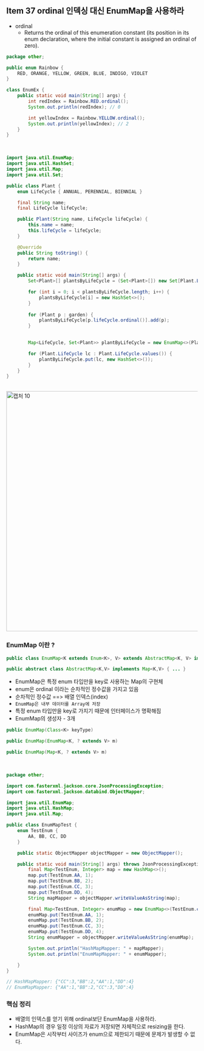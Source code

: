 ## Item 37 ordinal 인덱싱 대신 EnumMap을 사용하라
  - ordinal
    - Returns the ordinal of this enumeration constant (its position in its enum declaration, where the initial constant is assigned an ordinal of zero).
    
```java
package other;

public enum Rainbow {
    RED, ORANGE, YELLOW, GREEN, BLUE, INDIGO, VIOLET
}

class EnumEx {
    public static void main(String[] args) {
        int redIndex = Rainbow.RED.ordinal();
        System.out.println(redIndex); // 0

        int yellowIndex = Rainbow.YELLOW.ordinal();
        System.out.println(yellowIndex); // 2
    }
}

```

<br>

```java
import java.util.EnumMap;
import java.util.HashSet;
import java.util.Map;
import java.util.Set;

public class Plant {
    enum LifeCycle { ANNUAL, PERENNIAL, BIENNIAL }

    final String name;
    final LifeCycle lifeCycle;

    public Plant(String name, LifeCycle lifeCycle) {
        this.name = name;
        this.lifeCycle = lifeCycle;
    }

    @Override
    public String toString() {
        return name;
    }

    public static void main(String[] args) {
        Set<Plant>[] plantsByLifeCycle = (Set<Plant>[]) new Set[Plant.LifeCycle.values().length];

        for (int i = 0; i < plantsByLifeCycle.length; i++) {
            plantsByLifeCycle[i] = new HashSet<>();
        }
        
        for (Plant p : garden) {
            plantsByLifeCycle[p.lifeCycle.ordinal()].add(p);
        }
        

        Map<LifeCycle, Set<Plant>> plantByLifeCycle = new EnumMap<>(Plant.LifeCycle.class);

        for (Plant.LifeCycle lc : Plant.LifeCycle.values()) {
            plantByLifeCycle.put(lc, new HashSet<>());
        }
    }
}
```
<br>

<img width="630" alt="캡처 10" src="https://user-images.githubusercontent.com/50076031/108075525-d0394780-70ad-11eb-9af0-c286bb85a81e.PNG">

<br>

### EnumMap 이란 ?

```java
public class EnumMap<K extends Enum<K>, V> extends AbstractMap<K, V> implements java.io.Serializable, Cloneable { ... }

public abstract class AbstractMap<K,V> implements Map<K,V> { ... }
```

  - EnumMap은 특정 enum 타입만을 key로 사용하는 Map의 구현체
  - enum은 ordinal 이라는 순차적인 정수값을 가지고 있음
  - 순차적인 정수값 ==> 배열 인덱스(index)
  - `EnumMap은 내부 데이터를 Array에 저장`
  - 특정 enum 타입만을 key로 가지기 때문에 인터페이스가 명확해짐
  - EnumMap의 생성자 - 3개

```java
public EnumMap(Class<K> keyType)

public EnumMap(EnumMap<K, ? extends V> m)

public EnumMap(Map<K, ? extends V> m)
```

<br>

```java
package other;

import com.fasterxml.jackson.core.JsonProcessingException;
import com.fasterxml.jackson.databind.ObjectMapper;

import java.util.EnumMap;
import java.util.HashMap;
import java.util.Map;

public class EnumMapTest {
    enum TestEnum {
        AA, BB, CC, DD
    }

    public static ObjectMapper objectMapper = new ObjectMapper();

    public static void main(String[] args) throws JsonProcessingException {
        final Map<TestEnum, Integer> map = new HashMap<>();
        map.put(TestEnum.AA, 1);
        map.put(TestEnum.BB, 2);
        map.put(TestEnum.CC, 3);
        map.put(TestEnum.DD, 4);
        String mapMapper = objectMapper.writeValueAsString(map);

        final Map<TestEnum, Integer> enumMap = new EnumMap<>(TestEnum.class);
        enumMap.put(TestEnum.AA, 1);
        enumMap.put(TestEnum.BB, 2);
        enumMap.put(TestEnum.CC, 3);
        enumMap.put(TestEnum.DD, 4);
        String enumMapper = objectMapper.writeValueAsString(enumMap);

        System.out.println("HashMapMapper: " + mapMapper);
        System.out.println("EnumMapMapper: " + enumMapper);

    }
}

// HashMapMapper: {"CC":3,"BB":2,"AA":1,"DD":4}
// EnumMapMapper: {"AA":1,"BB":2,"CC":3,"DD":4}
```

### 핵심 정리
  - 배열의 인덱스를 얻기 위해 ordinal보단 EnumMap을 사용하라.
  - HashMap의 경우 일정 이상의 자료가 저장되면 자체적으로 resizing을 한다.
  - EnumMap은 시작부터 사이즈가 enum으로 제한되기 때문에 문제가 발생할 수 없다.
